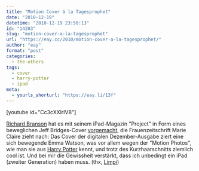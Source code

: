 ```yaml
---
title: "Motion Cover á la Tagesprophet"
date: "2010-12-19"
datetime: "2010-12-19 23:58:13"
id: "14203"
slug: "motion-cover-a-la-tagesprophet"
url: "https://eay.cc/2010/motion-cover-a-la-tagesprophet/"
author: "eay"
format: "post"
categories:
  - the-others
tags:
  - cover
  - harry-potter
  - ipad
meta:
  - yourls_shorturl: "https://eay.li/13f"
---
```


\[youtube id="Cc3cXXlrIV8"\]

[Richard Branson](http://de.wikipedia.org/wiki/Richard_Branson) hat es mit seinem iPad-Magazin "Project" in Form eines beweglichen Jeff Bridges-Cover [vorgemacht](http://vimeo.com/17285675), die Frauenzeitschrift Marie Claire zieht nach: Das Cover der digitalen Dezember-Ausgabe ziert eine sich bewegende Emma Watson, was vor allem wegen der "Motion Photos", wie man sie aus [Harry Potter](//eay.cc/tag/harry-potter/) kennt, und trotz des Kurzhaarschnitts ziemlich cool ist. Und bei mir die Gewissheit verstärkt, dass ich unbedingt ein iPad (zweiter Generation) haben muss. (thx, [Limpi](http://twitter.com/Limpi))
